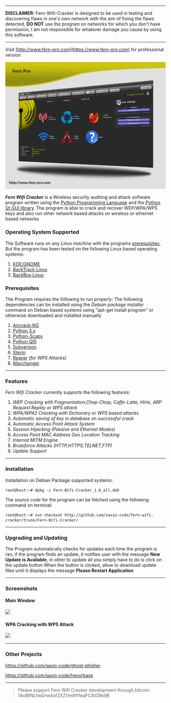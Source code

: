 -----

**DISCLAIMER:** Fern-Wifi-Cracker is designed to be used in testing and discovering flaws in one's own network with the aim of fixing the flaws detected, **DO NOT** use the program on networks for which you don't have permission, I am not responsible for whatever damage you cause by using this software.

-----

Visit [http://www.fern-pro.com](https://www.fern-pro.com) for professional version


<a href="http://www.fern-pro.com/"><img src="https://raw.githubusercontent.com/savio-code/savio-project-images/master/Fern/shadow_case.png"/></a>



***Fern Wifi Cracker*** is a Wireless security auditing and attack software program written using the [Python Programming Language](http://www.python.org/) and the [Python Qt GUI library](http://www.riverbankcomputing.co.uk/software/pyqt/intro). The program is able to crack and recover WEP/WPA/WPS keys and also run other network based attacks on wireless or ethernet based networks

### Operating System Supported
The Software runs on any *Linux machine* with the programs [prerequisites](#prerequisites), But the program has been tested on the following Linux based operating systems:

1. [KDE/GNOME](http://www.ubuntu.com/Ubuntu)
2. [BackTrack Linux](http://www.backtrack-linux.org)
3. [BackBox Linux](http://www.backbox.org/)

### Prerequisites

The Program requires the following to run properly:
The following dependencies can be installed using the *Debian package installer* command on Debian based systems using "apt-get install program" or otherwise downloaded
and installed manually

1. [Aircrack-NG](http://www.aircrack-ng.org/)
2. [Python 3.x](http://www.python.org/)
3. [Python-Scapy](http://www.secdev.org/projects/scapy/)
4. [Python Qt5](http://www.riverbankcomputing.co.uk/software/pyqt/intro)
5. [Subversion](http://subversion.tigris.org/)
6. [Xterm](http://invisible-island.net/xterm/)
7. [Reaver](http://code.google.com/p/reaver-wps/) *(for WPS Attacks)*
8. [Macchanger](https://github.com/alobbs/macchanger)

-----

### Features

*Fern Wifi Cracker* currently supports the following features:

1. *WEP Cracking with Fragmentation,Chop-Chop, Caffe-Latte, Hirte, ARP Request Replay or WPS attack*
2. *WPA/WPA2 Cracking with Dictionary or WPS based attacks*
3. *Automatic saving of key in database on successful crack*
4. *Automatic Access Point Attack System*
5. *Session Hijacking (Passive and Ethernet Modes)*
6. *Access Point MAC Address Geo Location Tracking*
7. *Internal MITM Engine*
8. *Bruteforce Attacks (HTTP,HTTPS,TELNET,FTP)*
9. *Update Support*

-----

### Installation

Installation on Debian Package supported systems:

```shell
root@host:~# dpkg -i Fern-Wifi-Cracker_1.6_all.deb
```

The *source code* for the program can be fetched using the following command on terminal:

```shell
root@host:~# svn checkout http://github.com/savio-code/fern-wifi-cracker/trunk/Fern-Wifi-Cracker/
```

-----

### Upgrading and Updating


The Program automatically checks for updates each time the program is ran, if the program finds an update, it notifies
user with the message **New Update is Available**,  in other to update all you simply have to do is click on the update button
When the button is clicked, allow to download update files until it displays the message **Please Restart Application**

-----

### Screenshots

#### Main Window

<img src="http://savio-project-images.googlecode.com/files/main_window.PNG">

#### WPA Cracking with WPS Attack

<img src="http://savio-project-images.googlecode.com/files/wps_image.PNG">

-----

### Other Projects

https://github.com/savio-code/ghost-phisher

https://github.com/savio-code/hexorbase

-----
>Please support Fern Wifi Cracker development through bitcoin: 1AoBfNLfwDrw4ofZXZVm9YfeaFCXtG9k9B
